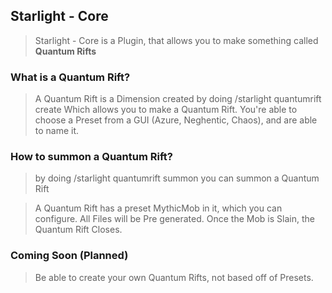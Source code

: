 ## Starlight - Core

> Starlight - Core is a Plugin, that allows you to make something called **Quantum Rifts**

### What is a Quantum Rift?

> A Quantum Rift is a Dimension created by doing /starlight quantumrift create Which allows you to make a Quantum Rift.
> You're able to choose a Preset from a GUI (Azure, Neghentic, Chaos), and are able to name it.

### How to summon a Quantum Rift?
> by doing /starlight quantumrift summon <name> you can summon a Quantum Rift

> A Quantum Rift has a preset MythicMob in it, which you can configure. All Files will be Pre generated.
> Once the Mob is Slain, the Quantum Rift Closes.

### Coming Soon (Planned)

> Be able to create your own Quantum Rifts, not based off of Presets.
